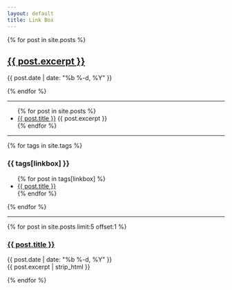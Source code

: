```yaml
---
layout: default
title: Link Box
---
```


{% for post in site.posts %}

<article class='post'>
  <h1 class='post-title'>
    <a href="{{ site.path }}{{ post.url }}">
      {{ post.excerpt }}
    </a>
  </h1>
  <div class="post-date">{{ post.date | date: "%b %-d, %Y" }}</div>
</article>

{% endfor %}




---

<ul>
  {% for post in site.posts %}
    <li>
      <a href="{{ post.url }}">{{ post.title }}</a>
      {{ post.excerpt }}
    </li>
  {% endfor %}
</ul>

---

{% for tags in site.tags %}
  <h3>{{ tags[linkbox] }}</h3>
  <ul>
    {% for post in tags[linkbox] %}
      <li><a href="{{ post.url }}">{{ post.title }}</a></li>
    {% endfor %}
  </ul>
{% endfor %}

---

{% for post in site.posts limit:5 offset:1 %}


<article class='post'>
  <h3>
    <a href="{{ site.path }}{{ post.url }}">
      {{ post.title }}
    </a>
  </h3>
  <div class="post-date">{{ post.date | date: "%b %-d, %Y" }}</div>
  {{ post.excerpt | strip_html }}
</article>

{% endfor %}
